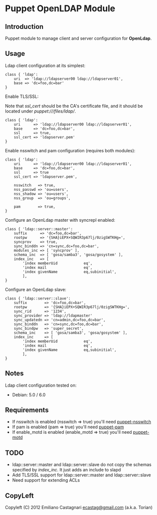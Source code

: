 Puppet OpenLDAP Module
======================

Introduction
------------

Puppet module to manage client and server configuration for
**OpenLdap**.

Usage
-----

Ldap client configuration at its simplest:

```
class { 'ldap':
	uri  => 'ldap://ldapserver00 ldap://ldapserver01',
	base => 'dc=foo,dc=bar'
}
```

Enable TLS/SSL:

Note that *ssl_cert* should be the CA's certificate file, and
it should be located under *puppet:///files/ldap/*.

```
class { 'ldap':
	uri      => 'ldap://ldapserver00 ldap://ldapserver01',
	base     => 'dc=foo,dc=bar',
	ssl      => true,
	ssl_cert => 'ldapserver.pem'
}
```

Enable nsswitch and pam configuration (requires both modules):

```
class { 'ldap':
	uri      => 'ldap://ldapserver00 ldap://ldapserver01',
	base     => 'dc=foo,dc=bar',
	ssl      => true
	ssl_cert => 'ldapserver.pem',

	nsswitch   => true,
	nss_passwd => 'ou=users',
	nss_shadow => 'ou=users',
	nss_group  => 'ou=groups',

	pam        => true,
}
```

Configure an OpenLdap master with syncrepl enabled:

```
class { 'ldap::server::master':
	suffix      => 'dc=foo,dc=bar',
	rootpw      => '{SHA}iEPX+SQWIR3p67lj/0zigSWTKHg=',
	syncprov    => true,
	sync_binddn => 'cn=sync,dc=foo,dc=bar',
	modules_inc => [ 'syncprov' ],
	schema_inc  => [ 'gosa/samba3', 'gosa/gosystem' ],
	index_inc   => [
		'index memberUid            eq',
		'index mail                 eq',
		'index givenName            eq,subinitial',
		],
}
```

Configure an OpenLdap slave:

```
class { 'ldap::server::slave':
	suffix        => 'dc=foo,dc=bar',
	rootpw        => '{SHA}iEPX+SQWIR3p67lj/0zigSWTKHg=',
	sync_rid      => '1234',
	sync_provider => 'ldap://ldapmaster'
	sync_updatedn => 'cn=admin,dc=foo,dc=bar',
	sync_binddn   => 'cn=sync,dc=foo,dc=bar',
	sync_bindpw   => 'super_secret',
	schema_inc    => [ 'gosa/samba3', 'gosa/gosystem' ],
	index_inc     => [
		'index memberUid            eq',
		'index mail                 eq',
		'index givenName            eq,subinitial',
		],
}
```

Notes
-----

Ldap client configuration tested on:
 * Debian: 5.0   / 6.0

Requirements
------------

 * If nsswitch is enabled (nsswitch => true) you'll need
   [puppet-nsswitch](https://github.com/torian/puppet-nsswitch.git)
 * If pam is enabled (pam => true) you'll need
   [puppet-pam](https://github.com/torian/puppet-pam.git)
 * If enable_motd is enabled (enable_motd => true) you'll need
   [puppet-motd](https://github.com/torian/puppet-motd.git)

TODO
----

 * ldap::server::master and ldap::server::slave do not copy
   the schemas specified by *index_inc*. It just adds an include to slapd
 * Add TLS/SSL support for ldap::server::master and ldap::server::slave
 * Need support for extending ACLs

CopyLeft
---------

Copyleft (C) 2012 Emiliano Castagnari <ecastag@gmail.com> (a.k.a. Torian)

